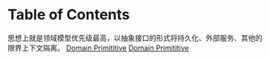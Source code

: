 # Table of Contents







思想上就是领域模型优先级最高，以抽象接口的形式将持久化、外部服务、其他的限界上下文隔离。
[Domain Primititive](DP.md)
[Domain Primititive](DP.md)
